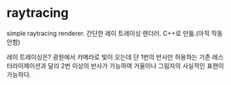 # raytracing
simple raytracing renderer.
간단한 레이 트레이싱 렌더러.
C++로 만듦.(아직 작동 안함)

레이 트레이싱은?
광원에서 카메라로 빛이 오는데 단 1번의 반사만 허용하는
기존 레스터라이제이션과 달리 2번 이상의 반사가 가능하여
거울이나 그림자의 사실적인 표현이 가능하다.
